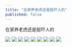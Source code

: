 ```yaml
---
title: "在家养老虎还是挺吓人的"
published: false
---
```

在家养老虎还是挺吓人的

![](./1.jpg)
![](./2.jpg)
![](./3.jpg)
![](./4.jpg)
![](./5.jpg)
![](./6.jpg)
![](./7.jpg)
![](./8.jpg)
![](./9.jpg)
